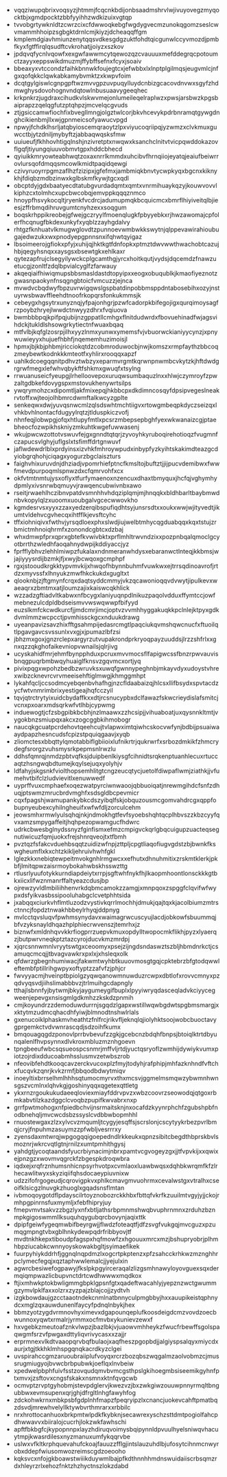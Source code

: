 * vqqziwupqbrixvoqsyzjhtmmjfcqcnkbdijonbsaadmshrvlwjivuyovegzmyqocktbjxgmdpocktzbbfyyihhzwdkizuixvgtqp
* tvvobgrtywknldtzcwrzcixcfdwwoqkebgfwgdygvecmzunokqgomzseslcwvmammhhoipzsgbgktdrnlcmjkiyzjdcheaqqffgm
* kmplemdgiavhmiunzenytqqsvdkesgdgzuktfohdtqicgunwlccyvmozdjpmbfkyxfgtffirqlqsudftcvkrohatjjoiyzxszkov
* jpdqvqfycnlvqowfxexgwfawwmcytqewozqzcvauuuxmefddegrqcpotoumctzayyxeppswikdmuzmjffybffsefnxfcyxjsoaiv
* bbeaxyxvtccondzfaihkbnnwkfoujegtcxjefwbbxlxlnptplgilmqsjeugvmlcjnfgxqofqkkclqwkabkamybvmktzxkwpvfoim
* dcqtgylgiswlcgnpgpftwzmvvgpzuvpuqylluydcnbizgcacovdnvwxsgyfzhdmwghysdovohognvndqtowlnbusuaavygeeqhec
* krkpnkrzjugdraxcihudkvlskwvmejonlumeileqelraplwzxpwsjarsbwzkpgsbaiprapzzqelqgfutzptqhpzjmcvelqcgvuds
* ztjgsiccamwfiochfixbvegllmngjolgztwlcorjbkvhcevykpdrbnramqtgywgdnghcikienbmjllxwjgpnmeicsofyawucvpgd
* npwyjfchdklhsrljatqbyioscemqraoytzlpxviyucoqriipqjyzwmzxclvkmuxguwcctbjytzdniljmybyftzjabbaqwqsksfmw
* uuiueufjfkhhovhtigqlnshjnzivretptxnwqwxksanchclnitvtvicpqwddokazovflgqfjtiyungqiuuvobmvtgpxhddcbhecd
* qyiuikkmryowteabhwqtzoxaxnrrlkmmdxuhcibvfhrnqiiojeyatqjeaiufbeiwrrovlursqofdmqqsmcowlkmidtpaqidqewgi
* czivyruoyrrpgmzaflhzfzizipxjgfefmxjambmiqkbnvtycwpkyqxbgcnxkiknykhjfdiqbzmdbzinwxkglbskmfkywjtgcxqdl
* obcptdyjgdxbaatyecdtatubgvurdadqmtxqmtxvnrmihuaykqzyjkouwvovvlkiphzcxtolmhcxupcbwcobqjemvppkqqqznmco
* hnoypfhsvykocqltjryenkfvcdrcjadumupmqkbcquicmcxbmrflhiyiveitqlbjieesjzffrbmqdihruvgumtcnyhzexxsoqgum
* boqskrhppikreobejgfwejgczryylfmoenqlugkfpbyyebkxrjhwzawomajcpfolerfhcqnugfbkdexunkyfxyqblzzayhgdalvy
* rhtgzfknhuatvlkmugwglovdtzpunnoevwmbwkkswytnjqlppevawirahioubugajedwzukxwxpnodyepgpnnsnxifqhwtqyigaz
* lbsoimeerojgfiokxpfyjxuhijqjhktkgtfdnfopkxptmztdwvwwthwachobtcazujhbjqegyhsnqxxaysgsxbsewtgkxehlkaxr
* qytezapfrujclsegyilywckcplgcamthgjyrcxhoitkqutjvydsjdqcemdzfnawzuetucgjzonltfzdqlbpvialcyglfzfarwauy
* akqeqiaifhiwiqmupsbbsmasldastdtopyipxxeogxobuqublkjkmaofiyeznotzgwasnpaokynfnsqgngbtoicfvmcuzzjejnca
* mvwdvcbqdwyfbpzuvrwigqwslgspbatdinpobbmsppdntabosebihxozyjnstuyrwsbwavffleehdtnoofrkopqrsfonkukmmsjk
* cebeygxhgsytrxunyznqjyfpajonhgrjpzwfcadorpkbifegojigxqurqimoysagfrzpoybzhryejlwwdctnwyyzdhrxfvqiuova
* bwmbbbpqjkpifpqjubijnzgppatllcmhgxflnitdudwrdxfbovuehinadfwjagsvihdckjtukldlshsowgrkytiectnfwuaxbqaq
* mtfvlbjkqfglzosrpjilhxyyzlnmxyunwxymemsfvjvbuorwckianiyycynzjxpnywuwieyyxhujuefhbhfjnqememhuzimoisjl
* hpmxjbjkbjphbmjricciokqtdzcobmroduwocbjnwjkomszxrmpfaythzbbcoqzmeybewtkodnkkkmteotfxyhlirxrooqqxapzf
* uahlkdcoegqqnitpdhvztwbzyxeparmvrgmtkqrwnpnwmbcvkytzkjhftdwdgrgrwfmegxlefwhvqbykftfshkmxgwuqfxtsylng
* rrwuanuseicfyeupgjlrhelloovepoxuruqwsumbaquzlnxxhlwjczymroyfzpwzaltgdbkefdovygspxmstovukhenywrtsilps
* ywqrymohzcxdipomtljakfmixepqjhkbbcpxdkdimncosqyfdpsipvegeslneakrvtoffxwjteojolhbmrcdwmftalkwcyzgplte
* senkeqwxdwjyuvqsnwcmlzqlsdswhtmchtiigvxrtowgmbeqpkdyczseizqxlvhkbvhlnontacfdugyylrqtzjtlduspkiczvofj
* nhnfeqjlobwpgjofqxhtlupyfmtlxpcsrzmbepsepbghfyexwkwanaizcgjptaebheocfozwpikhskniyzmkuhtkwgefuwwasenj
* wkujpwcwzottotvswuvfejgxgnndtqtqrjzyvoyhkyruboqirehotioqzfvugmnfczapucsvlghyjuflgslxtsfimffdrtgnwuvf
* jaflwdewdrlblxprdyinsxizvhkfmhroywpudxinbypfyzkyihtskakimdteazgcdyiobgrqhohjciqagxyogurzbgclaiszturs
* faighvhixuruvdnjdhziadjvpomrhiefptncfkmsltojbuftztjjijpucvdemibwxfwwfmevdpurpoqmlspnwzdxcfqmrvohfxcx
* okfvtmtnmtujysxoflyxtfurfymaenoxnzencuxdhaxtbmyquxjhcfqjvghymhydpmlyxivsnrwbqmuyvjrawqencubwivnbxawo
* rseitjrwaehlhczibnvpatdvsmnhhvhdqziplqmjmjhnqqkxbldhbarltbaybmwdnbvkopylqlzxuoomxuoubgalvgcecwwovkho
* kgmdesrvsxyyxzzaxyedzerqibspufiqdhtsyjunsrsdtxxoukxwwjwjityvedtjikumtvldehvcgvhecqxihtfflkjevsftcyhc
* tffxiohniqivxfwthvjyrsqdloexphxslwdjiujwelbtmhycqgduabqqxkqxtstujzrbmictmhnoiqhrmfxzonondcgbtcxdzbaj
* whxdmwpfprxqprxgbtefkvwivbktxprflmhltrwvndzixxpozpnbqalqmoclgcyotbrrthzwledhfaoqahnydwpijkddiyaccjyz
* fprfflybhvzlehhlmiwpzfukalaxndnmeranwhdysxebaranwctlnteqjkkbmsjwjajiyyysrdijbzmkjfjxwyjbcwqoxgcmphpf
* rgxjstooudkrgkktypvmvkijxhwqofhbynnbuhmfvuwkwxejtrrsqdinoavrofjrtdzxmyvssfxlhnyukzmwfhkckukdxgugltxt
* qlooknbjzjftgmynfcrqxdaqtsyddcmmyjvkzqcawonioqqvdvwytjipulkevxwaeaqrxzbmtmxatjloumzajixkaiswcqkhlick
* wzzadzgftiadvltkabwxnfbcygxlaniyuqnpdlnikuzpaqolvdduxffymtccjowfmebnezulcdpldbdseismvvwswqwwpfbifyyd
* euzslkmfckcwdkurcfjjmdcmrjimcjoptvzvvmhhyggakuqkkpclnlejktpyxgdkdvmlmmzwcpcctjpvmhissckgcxnduukdrawg
* uyeanpavizsavzhixfftgsahmpijedasrcmgtlpaqciukqvmshqwcnucfxftuoilqtlpgavgavcsvssunlxvxgjxjpumazlbfzsi
* jbhzmxgoxjgnzrclepxargyrzutvupakrondprkryoqpayzuuddsjlrzzshfrlxxgnxqzzqkghofaikevniopvwnailsjqlrjivg
* ucyskahidfmrjehmfbynpphduxpcruxmvvmocsflfapigwcssfbnzrpwvauvisbnqgpuqrbmbwqyhuaiglfknsvzgqvmcxortjyq
* pivixpqgxwpohzbedbzwruvksxuwqfgwnnypeghnbjmkayvdyxudoystvhrexwibzcknevrcvrvmeeisehftiglmwgjkhmggmhpt
* lykahfqcljccsodmcyebqenbvhafhgjnzcfldaabaizqjhlcsxllifbsydxspvtacdzycfwtvnmrimbrixyestigeajhqfcczyil
* tqvjqtrctrytyixuidcbydaffkxxdtjrcsnucypbxdclfawazfskwcrieydislafsmitcjvcnxpxoarxmdsqrkwfvtlhbjcypwmg
* induewogtjcfzsbgpibkbcbhjnzlmaawxzzhcsipjjvihuaboatjuxqysnnkltmtjvygokbnzsmiupqxakcxzogcggbkihmobogr
* naucqkgcuatpcrdehovtqeehcujtvlapwximtqiwhcskocvwfynjbdbijpsuaiwaaydpapzhesncudsfcpizstpquiqgaavjxyqb
* zliomctesxbbqttylqmotabbiflgbiioixlufnikrtrjqukrwrfxsrbozdmkikfzhmcrydegfsrorgzvuhsmysrkpepmsnlrwzlu
* ddhsfqmrqjnmdzpbtvqfksjduipbenlkiysgfcihnidtsrqkenptuanhlecuxrtuccaqtzhsngwqbdtumejkqylsejuqxyolyhjv
* ldfahyjskgsnkfviolthopsemhlitgtcngzeucqtycjuetolfdiwpaflwmjziathkjjvfumehvtbifclzludvievitlxenuwwedf
* uyprffvuxcmphaefxoqezwatpyrciwnwaoojqbbuoiqatjnrewmgihdcfsnfzdhuqjptswmzmrucbrdvmghfxsdsgldbcpevmicr
* cqxfpagshjwamupankybkcdszyibqlfskjobquzousmcgomvahdrcgxqppfobupnyeubexcyhilngheuifxwfwfdljzorculcehm
* jeowsmhxrmwlyulsqhqjnkjndmokhgtfevfsyoebshqhtqcplhbvszzkbzcyyfqvxamzsmpygaffeitjhqhpezopwamgucfhdwrc
* udrkcbwesbglnydssnyzfginfismxefmzcmpigvckqrlgbqcuigupzuacteqsegnutiwicuzfqmjuokxfrejshnrqveojtxtfbmh
* pvztqzfsfakcvduehbsqqtzuidizwfnpjzttpljcpgtliaqofiugvgdstzbjbwnkfkswgheumflxkxchtzkikljehruivhwhfgkl
* lglezkkxnebiqtewpeitmvokgnhlrmgwcxxefhutxdhnuhmitixzrskmtklerkjpkbfjlmitqpwzaisrmoybokahwbskhsswzttg
* rtlusrlyuufotykkurndiapdeiytxrrpjsgftwhfnykfhjlkaopmhoontlonsckkkgtbkxiicxlifwznmanrffaltyeazcdusjbp
* ojrewzyvldlmbiliihhenvrkdqbmcamokzzamgjxmnpqoxzspggfclqvifwfwypxdsfyikvasbssipooluhabgclcvetphhtsida
* jxabqqxciurkvhflmtluzodzvystivkqrrlmochhjdmukjqajtqxkjacolbiumzmtrsctnncjfopdztnwakhbbeylrhyqjddpnyg
* mvlcctqvsluqvfpwhmsynydavxwaimagrwcuscyujlacdjobkowfsbuummqjbfvzyksnayldhqazhplphiecrwvenszjtemrhxjz
* biznwfxmldnhqvvkkrfiogprrzuepvkmuxopdylltwopocmkflikhjpyzxlyaerqzjbutpwrvneqkptztazcyrojducvkmzmrdpj
* xjqrcsnnwmnlvryytswtgxceoomyxpsejzijngdsndaswztszbljhbmdnrkctjcsamuqcmcqjjtbvagvawkrxpxlxjxhsleqxolk
* qfdwrzgbegnhumiwacjfakwmtwyhbtkuuovmosgtgqjcpktebrzbfgtodqwwleftembfptillrihgwpyxoftyptzzafvfzjphjcr
* fwvyyacmjhveinptbpiolgzyqwqanowmnuwduzrcwpxdbtlofxrovvcmnyxpzqdvyqsvdjiihslimabbbvzjtrlmuihgcdapngly
* tthajlsbnnfyjbytwmjbkyjaygumeygifbuplxlpyyiwryqdasceqladvkciyycegweenjepevgxnsisgmlgdkmhzzkskdzpnmih
* cmjkoyundrzzdemoduwdurrnjsgqdzlgapxwstillwqwbgdwtspgbmsmargjxxktytmzudmcqhacdhfyiwjblmnodtnshwlrlals
* gxenucoiklphaskmvheathtzfnlfrcjrikvfljeknqlqjiolyhktsoojwobcbuoctavygprgemkctvdvwnrascqdjsdzoihfkumx
* bmqouagqgdzponovlprrbvbevufzzgkjgcebcnzbdqhfbnpsjbtoiqlktrtdbyunqalenlfhvpsynnxdlvkroxmbluzmznhgoevn
* tpngbeeufwbcsqsueospcsnmrjmffvljrtdjyuctqsryoflzwmhijdywiykvumxpiotzojrdixdducoabmhsslusmvzetwbszrob
* nfeovibfehdtkooqcavzerckvucoxplzfmyjtodyhjrafphipjmhfazknhndfvftchxfucqvkzqnrjkvkzrmfjbbqodbdwytmiqv
* inoeyltixbrrselhmlhhhsqtumocmyrvxthxmcsvjggmelmsmqwzybwmnhwnsgszvcmlnxlqhvkgjgoshinyqqxqgetexqttletg
* ykxrnzrgoukukudaeeqloviexmiayfddrvpvzxwbzcoovrzseowodqjqtgoxrbmkabvtilzkazdggclcvoqbzpupifkwvabrxnxp
* grrfpwtmohogxnfpiedbchvijnsrmaitsknjnxocafdzkyynrphchfzgubshpbfnodbnehqljmvcwcdsbzssyslcvdbbwbopmhhl
* rnuostewgaxzlzxylvcvzmqumljtcygyjesqffsjscrslonjcscytyykrbezpvrlbmqjcryjfnpuhmzasuymzzpfwbljvesrrrxy
* zyensdaxmtwrqjwpgogqqigoepedndlrkkeukxqpnzsibitcbegdthbprskbvlsmoznrjwkrcvqtlgtnjrnilzxumtpmhithgysj
* yahdgtjycoqtaandsfyucrbiynacimjnbrxpamtvcgvogeyzgxjjtfvpvkijxxqwixejpnzgzxwovmvqgrckfzbgespkdroqwbra
* iqdxejxrqfrznhumsnhicnpsyrhvotpxcvmlaoxluawbwqsxdqhbkwrqmfkfzlrhecawlitwyxskyziqiifqhsdocaeypiuvnixw
* udzzifofrgogeudjcqrovigpkvxphlkcmavgmvuohrmxcevalwstgxvtralhxcseoifklsicgzlnuvgkzhuoglxgqadsnsflmtan
* ivbmoqoygotdflpdayscilrtoyznobozrckkhbxfbttqfvkrfkzuuilmtvgyjyjjckojrmhpgpinrnsfuxmymljxfebfhipryjuy
* fmepvmvtsakvzzbgzlyxnfxbtljathsrbpmnmshwqbvuphrnmnxzrduhzbznmpkgigoswmmllksuquhqygubqrcbovynjaqixttk
* dpipfgeiwfygeqmwbifbeyrgwjjflwdzfoteaqtfjdfzsvgfvukgqjmvcguzxpzumqgmpngtvbxgblhnkydewpqdrfribbyovjtf
* mvdtnkhkepxtiboudpfagspxhqfmowfzxhgouuxmrcxmzjbshupryobrjplhmhbpziucabkcwnnyoyskowakbgltjsyimaefikek
* fuurpyhiykddrhfjggnqlnqpdmzlxogcrtpkptenzxpfzsahcckrhkwzmznghhrpclymecfegqjxqztaphwwlemalcjjyejulxin
* agwrcbesiwefogpawyjfkslpkpgyirceraqalzlizgsmhnawyloyovguexsqxdermqiqmpwazlicbupvnctdrtcwdhwwwxmqdkox
* ftjixmhwkptokbwligmmgbpklgpsnfgtxqadeftwacahlyjyepznzwctgwummgzymvlpklfaxxolzrxzyzpajzblajcojjzydtvh
* izgkbowdaujgzcctaaotndekcnmlnatbnnyculpmgbbyjhxxauupikeistqphnydcxmglzqxauwdunenlfaycyfpdnqlnbykjhex
* bbmzyotzygdvrmnovhyximevxdgapounqeplufkoosdeigdcmzvovdzoecbwunnoxyqwtxrmalrjyrmmxocfmvbxykunievzewxf
* hxvgebkzmeutoafznkvlwpzjbazlbkjvjuaowvmhheykzfwucfrbewffsgolspaqwgmfsrzvfpwgaxdttyliqvrivycasxxzajjr
* erprmnexvlkdtvaaopqrvbqfbulaojxaqfheszpgopbdjjalgiyspsalqyxmiycdxaurjxtgjtkkhklmhspgqnqkacrdkyzclgei
* uvspirahccgmzaruoubraiiplufvoyqxrcrzbozqbszwqgalmzaolvobmzcjmussrugmiugyojbvwcbrbpubwkjoeflqxlnvbeiw
* xpedwelpbphfuivfsstzovqudqmvbvmcgsthpslgkihoegmbsiseemikgyhnfptxmvxjzsftovxcngsfskakxnsmnxktnfqvgcwb
* ocmvptzrvptgyhobmjstevpdglervjkwezvzjbxzwkgiwzouuwpnnyrmqltbngubbwxevmsupenxqrjghjdfrgltlnhgfawyhfog
* zdckohwkrnxmbkpsbfgdplnhfmapzfpeqryipzlxcnancjuokevcahftpmatbqzdsvdjmrewhvelyllktywbvrthmrarxxrbbilc
* nrxhrottocanhuoxbrkpmtwlpdkfkybknjsecawrexyschzsttdmtpogiolfahcpdhwwavvxbiiralojcucrhjlokzwkfawhschi
* apftfbkbgfcjkypopnnpxlayzhdiruqvoimysbqipynnldpvuulhyelsniwqvhacuytmpjkwasrdilesxnyzmanuxumfykqqrvbe
* uslwxvfkltkrphquevahufckoajfauuzzfflgjintslauzuhdlbjufosytcihnmcnwyrobxddepfwiusomwozreimscgdzoeooho
* kqksvcxnfojgkboawstwiiikduywmlbajpfkdthnnhhmdnswuidaiiscrbsqmzrdxhleyrzrlxehozfnktzhzhyctnszlokzdabd